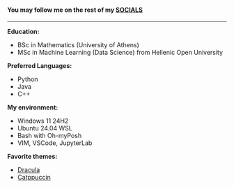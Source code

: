 #### You may follow me on the rest of my [SOCIALS](https://linktr.ee/apostlkpl)
***
**Education:**
- BSc in Mathematics (University of Athens)
- MSc in Machine Learning (Data Science) from Hellenic Open University

**Preferred Languages:**
- Python
- Java
- C++

**My environment:**
- Windows 11 24H2
- Ubuntu 24.04 WSL
- Bash with Oh-myPosh
- VIM, VSCode, JupyterLab

**Favorite themes:**
- [Dracula](https://github.com/dracula/dracula-theme)
- [Catppuccin](https://github.com/catppuccin)
<!--
**apostlkpl/apostlkpl** is a ✨ _special_ ✨ repository because its `README.md` (this file) appears on your GitHub profile.

Here are some ideas to get you started:

- 🔭 I’m currently working on ...
- 🌱 I’m currently learning ...
- 👯 I’m looking to collaborate on ...
- 🤔 I’m looking for help with ...
- 💬 Ask me about ...
- 📫 How to reach me: ...
- 😄 Pronouns: ...
- ⚡ Fun fact: ...
-->
